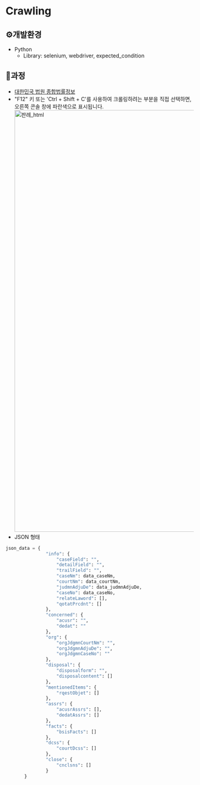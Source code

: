 # Crawling
## ⚙️개발환경
 - Python
   - Library: selenium, webdriver, expected_condition

## 🚩과정
 - [대한민국 법원 종합법률정보](https://glaw.scourt.go.kr/wsjo/panre/sjo060.do)
 - "F12" 키 또는 'Ctrl + Shift + C'를 사용하여 크롤링하려는 부분을 직접 선택하면, 오른쪽 콘솔 창에 파란색으로 표시됩니다.<img width="1128" alt="판례_html" src="https://github.com/yachae-sw/AI-Python-base/assets/93850398/28723e1b-39cc-432c-97c8-d27d6142cc42">
 - JSON 형태
```PYTHON
json_data = {
               "info": {
                   "caseField": "",
                   "detailField": "",
                   "trailField": "",
                   "caseNm": data_caseNm,
                   "courtNm": data_courtNm,
                   "judmnAdjuDe": data_judmnAdjuDe,
                   "caseNo": data_caseNo,
                   "relateLaword": [],
                   "qotatPrcdnt": []
               },
               "concerned": {
                   "acusr": "",
                   "dedat": ""
               },
               "org": {
                   "orgJdgmnCourtNm": "",
                   "orgJdgmnAdjuDe": "",
                   "orgJdgmnCaseNo": ""
               },
               "disposal": {
                   "disposalform": "",
                   "disposalcontent": []
               },
               "mentionedItems": {
                   "rqestObjet": []
               },
               "assrs": {
                   "acusrAssrs": [],
                   "dedatAssrs": []
               },
               "facts": {
                   "bsisFacts": []
               },
               "dcss": {
                   "courtDcss": []
               },
               "close": {
                   "cnclsns": []
               }
       }
```
